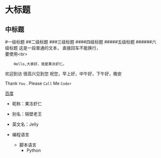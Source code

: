 大标题
====
中标题
-------
#一级标题
##二级标题
###三级标题
####四级标题
#####五级标题
######六级标题
这是一段普通的文本，
直接回车不能换行，<br>
要使用\<br><br>

        Hello,大家好，我是果冻虾仁。

欢迎到访
很高兴见到您
祝您，早上好，中午好，下午好，晚安

Thank `You` . Please `Call` Me `Coder`

[百度](http://www.baidu.com "悬停显示")

* 昵称：果冻虾仁
* 别名：隔壁老王
* 英文名：Jelly

* 编程语言
    * 脚本语言
        * Python
